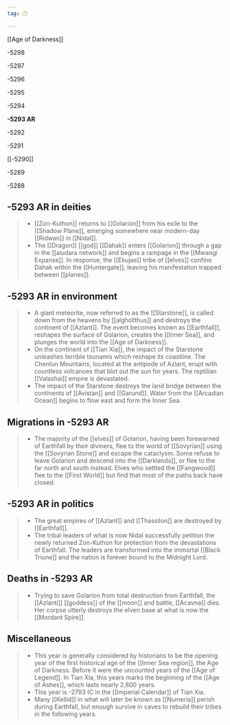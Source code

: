 ```yaml
---
tag: 🕛

---
```

[[Age of Darkness]]


-5298

-5297

-5296

-5295

-5294

**-5293 AR**

-5292

-5291

[[-5290]]

-5289

-5288



## -5293 AR in deities

>  - [[Zon-Kuthon]] returns to [[Golarion]] from his exile to the [[Shadow Plane]], emerging somewhere near modern-day [[Ridwan]] in [[Nidal]].
>  - The [[Dragon]] [[god]] [[Dahak]] enters [[Golarion]] through a gap in the [[aiudara network]] and begins a rampage in the [[Mwangi Expanse]]. In response, the [[Ekujae]] tribe of [[elves]] confine Dahak within the [[Huntergate]], leaving his manifestation trapped between [[planes]].


## -5293 AR in environment

>  - A giant meteorite, now referred to as the [[Starstone]], is called down from the heavens by [[alghollthus]] and destroys the continent of [[Azlant]]. The event becomes known as [[Earthfall]], reshapes the surface of Golarion, creates the [[Inner Sea]], and plunges the world into the [[Age of Darkness]].
>  - On the continent of [[Tian Xia]], the impact of the Starstone unleashes terrible tsunamis which reshape its coastline. The Chenlun Mountains, located at the antipode of Azlant, erupt with countless volcanoes that blot out the sun for years. The reptilian [[Valashai]] empire is devastated.
>  - The impact of the Starstone destroys the land bridge between the continents of [[Avistan]] and [[Garund]]. Water from the [[Arcadian Ocean]] begins to flow east and form the Inner Sea.


## Migrations in -5293 AR

>  - The majority of the [[elves]] of Golarion, having been forewarned of Earthfall by their diviners, flee to the world of [[Sovyrian]] using the [[Sovyrian Stone]] and escape the cataclysm. Some refuse to leave Golarion and descend into the [[Darklands]], or flee to the far north and south instead. Elves who settled the [[Fangwood]] flee to the [[First World]] but find that most of the paths back have closed.


## -5293 AR in politics

>  - The great empires of [[Azlant]] and [[Thassilon]] are destroyed by [[Earthfall]].
>  - The tribal leaders of what is now Nidal successfully petition the newly returned Zon-Kuthon for protection from the devastations of Earthfall. The leaders are transformed into the immortal [[Black Triune]] and the nation is forever bound to the Midnight Lord.


## Deaths in -5293 AR

>  - Trying to save Golarion from total destruction from Earthfall, the [[Azlanti]] [[goddess]] of the [[moon]] and battle, [[Acavna]] dies. Her corpse utterly destroys the elven base at what is now the [[Mordant Spire]].


## Miscellaneous

>  - This year is generally considered by historians to be the opening year of the first historical age of the [[Inner Sea region]], the Age of Darkness. Before it were the uncounted years of the [[Age of Legend]]. In Tian Xia, this years marks the beginning of the [[Age of Ashes]], which lasts nearly 2,800 years.
>  - This year is -2793 IC in the [[Imperial Calendar]] of Tian Xia.
>  - Many [[Kellid]] in what will later be known as [[Numeria]] perish during Earthfall, but enough survive in caves to rebuild their tribes in the following years.






